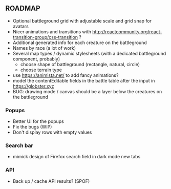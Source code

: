 ## ROADMAP

- Optional battleground grid with adjustable scale and grid snap for avatars
- Nicer animations and transitions with http://reactcommunity.org/react-transition-group/css-transition ?
- Additional generated info for each creature on the battleground
- Names by race (a lot of work)
- Several map types / dynamic stylesheets (with a dedicated battleground component, probably)
    - choose shape of battleground (rectangle, natural, circle)
    - choose terrain type
- use https://animista.net/ to add fancy animations?
- model the contentEditable fields in the battle table after the input in https://globster.xyz
- BUG: drawing mode / canvas should be a layer below the creatures on the battleground

### Popups

- Better UI for the popups
- Fix the bugs (WIP)
- Don't display rows with empty values

### Search bar

- mimick design of Firefox search field in dark mode new tabs

### API

- Back up / cache API results? (SPOF)
